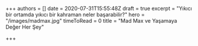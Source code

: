 +++
authors = []
date = 2020-07-31T15:55:48Z
draft = true
excerpt = "Yıkıcı bir ortamda yıkıcı bir kahraman neler başarabilir?"
hero = "/images/madmax.jpg"
timeToRead = 0
title = "Mad Max ve Yaşamaya Değer Her Şey"

+++
